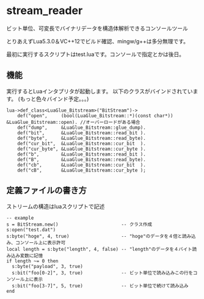 # stream_reader

ビット単位、可変長でバイナリデータを構造体解析できるコンソールツール

とりあえずLua5.3.0＆VC++12でビルド確認、mingw/g++は多分無理です。

最初に実行するスクリプトはtest.luaです。コンソールで指定とかは後日。

## 機能
実行するとLuaインタプリタが起動します。
以下のクラスがバインドされています。
(もっと色々バインド予定。。。)

	lua->def_class<LuaGlue_Bitstream>("BitStream")->
		def("open",     (bool(LuaGlue_Bitstream::*)(const char*)) &LuaGlue_Bitstream::open). //オーバーロードがある場合
		def("dump",     &LuaGlue_Bitstream::glue_dump).
		def("bit",      &LuaGlue_Bitstream::read_bit ).
		def("byte",     &LuaGlue_Bitstream::read_byte).
		def("cur_bit",  &LuaGlue_Bitstream::cur_bit  ).
		def("cur_byte", &LuaGlue_Bitstream::cur_byte ).
		def("b",        &LuaGlue_Bitstream::read_bit ).
		def("B",        &LuaGlue_Bitstream::read_byte).
		def("cb",       &LuaGlue_Bitstream::cur_bit  ).
		def("cB",       &LuaGlue_Bitstream::cur_byte );

	
	
## 定義ファイルの書き方
ストリームの構造はluaスクリプトで記述

    -- example
    s = BitStream.new()                       -- クラス作成
    s:open("test.dat")
    s:byte("hoge", 4, true)                   -- "hoge"のデータを４倍と読み込み、コンソール上に表示許可
    local length = s:byte("length", 4, false) -- "length"のデータを４バイト読み込み変数に記憶
    if length ~= 0 then
      s:byte("payload", 3, true)
      s:bit("foo[0-2]", 3, true)              -- ビット単位で読み込みこの行をコンソール上に表示
      s:bit("foo[3-7]", 5, true)              -- ビット単位で続けて読み込み
    end
